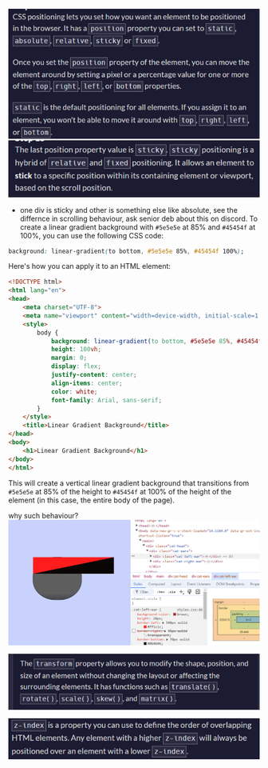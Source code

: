 ![alt text](image.png)
![alt text](image-1.png)
- one div is sticky and other is something else like absolute, see the differnce in scrolling behaviour, ask senior deb about this on discord.
To create a linear gradient background with `#5e5e5e` at 85% and `#45454f` at 100%, you can use the following CSS code:

```css
background: linear-gradient(to bottom, #5e5e5e 85%, #45454f 100%);
```

Here's how you can apply it to an HTML element:

```html
<!DOCTYPE html>
<html lang="en">
<head>
    <meta charset="UTF-8">
    <meta name="viewport" content="width=device-width, initial-scale=1.0">
    <style>
        body {
            background: linear-gradient(to bottom, #5e5e5e 85%, #45454f 100%);
            height: 100vh;
            margin: 0;
            display: flex;
            justify-content: center;
            align-items: center;
            color: white;
            font-family: Arial, sans-serif;
        }
    </style>
    <title>Linear Gradient Background</title>
</head>
<body>
    <h1>Linear Gradient Background</h1>
</body>
</html>
```

This will create a vertical linear gradient background that transitions from `#5e5e5e` at 85% of the height to `#45454f` at 100% of the height of the element (in this case, the entire body of the page).

why such behaviour?
![alt text](image-2.png)

![alt text](image-3.png)

![alt text](image-4.png)